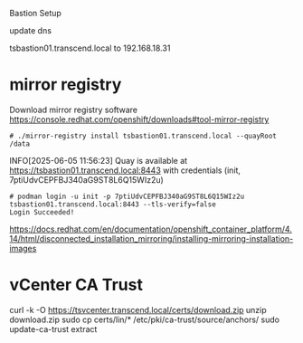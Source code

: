 Bastion Setup

update dns 

tsbastion01.transcend.local to 192.168.18.31

# mirror registry

Download mirror registry software
https://console.redhat.com/openshift/downloads#tool-mirror-registry

    # ./mirror-registry install tsbastion01.transcend.local --quayRoot /data
 
INFO[2025-06-05 11:56:23] Quay is available at https://tsbastion01.transcend.local:8443 with credentials (init, 7ptiUdvCEPFBJ340aG9ST8L6Q15WIz2u) 

    # podman login -u init -p 7ptiUdvCEPFBJ340aG9ST8L6Q15WIz2u tsbastion01.transcend.local:8443 --tls-verify=false
    Login Succeeded!

https://docs.redhat.com/en/documentation/openshift_container_platform/4.14/html/disconnected_installation_mirroring/installing-mirroring-installation-images

# vCenter CA Trust

curl -k -O https://tsvcenter.transcend.local/certs/download.zip
unzip download.zip
sudo cp certs/lin/* /etc/pki/ca-trust/source/anchors/
sudo update-ca-trust extract

